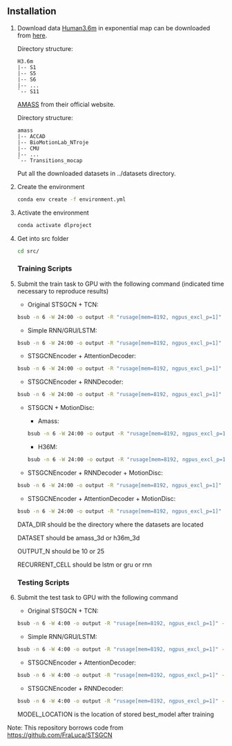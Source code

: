 
## Installation
1. Download data
    [Human3.6m](http://vision.imar.ro/human3.6m/description.php) in exponential map can be downloaded from [here](http://www.cs.stanford.edu/people/ashesh/h3.6m.zip).
   
    Directory structure:
    ```shell script
    H3.6m
    |-- S1
    |-- S5
    |-- S6
    |-- ...
    `-- S11
    ```
    [AMASS](https://amass.is.tue.mpg.de/en) from their official website.

    Directory structure:
    ```shell script
    amass
    |-- ACCAD
    |-- BioMotionLab_NTroje
    |-- CMU
    |-- ...
    `-- Transitions_mocap
    ```

    Put all the downloaded datasets in ../datasets directory.
2. Create the environment
    ```bash
    conda env create -f environment.yml
    ```
3. Activate the environment
    ```bash
    conda activate dlproject
    ```
4. Get into src folder
    ```bash
    cd src/
    ```
    
    ### Training Scripts
5. Submit the train task to GPU with the following command (indicated time necessary to reproduce results)

    - Original STSGCN + TCN:
    ```bash
    bsub -n 6 -W 24:00 -o output -R "rusage[mem=8192, ngpus_excl_p=1]" -R "select[gpu_mtotal0>=10240]" python train.py --data_dir DATA_DIR --dataset DATASET --output_n OUTPUT_N
    ```	
    - Simple RNN/GRU/LSTM:
	```bash
	bsub -n 6 -W 24:00 -o output -R "rusage[mem=8192, ngpus_excl_p=1]" -R "select[gpu_mtotal0>=10240]" python train.py --data_dir DATA_DIR --dataset DATASET --output_n OUTPUT_N --gen_model simple_rnn --recurrent_cell RECURRENT_CELL --gen_clip_grad 1.0 --gen_lr 0.001
	```
    - STSGCNEncoder + AttentionDecoder:
    ```bash
    bsub -n 6 -W 24:00 -o output -R "rusage[mem=8192, ngpus_excl_p=1]" -R "select[gpu_mtotal0>=10240]" python train.py --data_dir DATA_DIR --dataset DATASET --output_n OUTPUT_N --gen_model stsgcn_transformer --gen_milestones 5 15 25 35 --gen_clip_grad 1.0
    ```
    - STSGCNEncoder + RNNDecoder:
    ```bash
    bsub -n 6 -W 24:00 -o output -R "rusage[mem=8192, ngpus_excl_p=1]" -R "select[gpu_mtotal0>=10240]" python train.py --data_dir DATA_DIR --dataset DATASET --output_n OUTPUT_N --gen_model rnn_stsE --batch_size 64 --gen_lr 0.001 --early_stop_patience 5 --gen_clip_grad 1.0 --recurrent_cell RECURRENT_CELL
    ```
    - STSGCN + MotionDisc:
        - Amass:
        ```bash
        bsub -n 6 -W 24:00 -o output -R "rusage[mem=8192, ngpus_excl_p=1]" -R "select[gpu_mtotal0>=10240]" python train.py --data_dir DATA_DIR --dataset amass_3d --output_n OUTPUT_N --gen_model stsgcn --gen_clip_grad 10 --use_disc
        ```
        - H36M:
        ```bash
        bsub -n 6 -W 24:00 -o output -R "rusage[mem=8192, ngpus_excl_p=1]" -R "select[gpu_mtotal0>=10240]" python train.py --data_dir DATA_DIR --dataset h36m_3d --output_n OUTPUT_N --gen_model stsgcn --use_disc
        ```

    - STSGCNEncoder + RNNDecoder + MotionDisc:
    ```bash
    bsub -n 6 -W 24:00 -o output -R "rusage[mem=8192, ngpus_excl_p=1]" -R "select[gpu_mtotal0>=10240]" python train.py --data_dir DATA_DIR --dataset DATASET --output_n OUTPUT_N --gen_model rnn_stsE --batch_size 64 --gen_lr 0.001 --early_stop_patience 10 --gen_clip_grad 1.0 --recurrent_cell RECURRENT_CELL --use_disc
    ```
    - STSGCNEncoder + AttentionDecoder + MotionDisc:
    ```bash
    bsub -n 6 -W 24:00 -o output -R "rusage[mem=8192, ngpus_excl_p=1]" -R "select[gpu_mtotal0>=10240]" python train.py --data_dir DATA_DIR --dataset DATASET --output_n OUTPUT_N --gen_model stsgcn_transformer --gen_milestones 5 15 25 35 --use_disc
    ```
    DATA_DIR should be the directory where the datasets are located

    DATASET should be amass_3d or h36m_3d

    OUTPUT_N should be 10 or 25

    RECURRENT_CELL should be lstm or gru or rnn
   
   ### Testing Scripts
6. Submit the test task to GPU with the following command

    - Original STSGCN + TCN:
    ```bash
    bsub -n 6 -W 4:00 -o output -R "rusage[mem=8192, ngpus_excl_p=1]" -R "select[gpu_mtotal0>=10240]" python test.py --data_dir DATA_DIR --dataset DATASET --output_n OUTPUT_N --model_loc MODEL_LOCATION
    ```	
    - Simple RNN/GRU/LSTM:
	```bash
	bsub -n 6 -W 4:00 -o output -R "rusage[mem=8192, ngpus_excl_p=1]" -R "select[gpu_mtotal0>=10240]" python test.py --data_dir DATA_DIR --dataset DATASET --output_n OUTPUT_N --gen_model simple_rnn --recurrent_cell RECURRENT_CELL --model_loc MODEL_LOCATION
	```
    - STSGCNEncoder + AttentionDecoder:
    ```bash
    bsub -n 6 -W 4:00 -o output -R "rusage[mem=8192, ngpus_excl_p=1]" -R "select[gpu_mtotal0>=10240]" python test.py --data_dir DATA_DIR --dataset DATASET --output_n OUTPUT_N --gen_model stsgcn_transformer --model_loc MODEL_LOCATION
    ```
    - STSGCNEncoder + RNNDecoder:
    ```bash
    bsub -n 6 -W 4:00 -o output -R "rusage[mem=8192, ngpus_excl_p=1]" -R "select[gpu_mtotal0>=10240]" python test.py --data_dir DATA_DIR --dataset DATASET --output_n OUTPUT_N --gen_model rnn_stsE --batch_size 64 --recurrent_cell RECURRENT_CELL --model_loc MODEL_LOCATION
    ```
    MODEL_LOCATION is the location of stored best_model after training
    
Note: This repository borrows code from https://github.com/FraLuca/STSGCN
